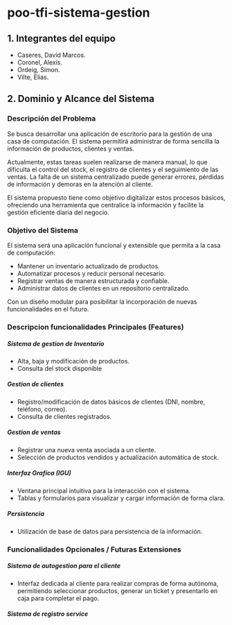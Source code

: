 # poo-tfi-sistema-gestion

## 1. Integrantes del equipo
- Caseres, David Marcos.
- Coronel, Alexis.
- Ordeig, Simon.
- Vilte, Elias.

## 2. Dominio y Alcance del Sistema 

### Descripción del Problema 

Se busca desarrollar una aplicación de escritorio para la gestión de una casa de computación. El sistema permitirá administrar de forma sencilla la información de productos, clientes y ventas.

Actualmente, estas tareas suelen realizarse de manera manual, lo que dificulta el control del stock, el registro de clientes y el seguimiento de las ventas. La falta de un sistema centralizado puede generar errores, pérdidas de información y demoras en la atención al cliente.

El sistema propuesto tiene como objetivo digitalizar estos procesos básicos, ofreciendo una herramienta que centralice la información y facilite la gestión eficiente diaria del negocio.

### Objetivo del Sistema

El sistema será una aplicación funcional y extensible que permita a la casa de computación:
- Mantener un inventario actualizado de productos.
-  Automatizar procesos y reducir personal necesario.
- Registrar ventas de manera estructurada y confiable.
- Administrar datos de clientes en un repositorio centralizado.

Con un diseño modular para posibilitar la incorporación de nuevas funcionalidades en el futuro.

### Descripcion funcionalidades Principales (Features) 

##### Sistema de gestion de Inventario 
- Alta, baja y modificación de productos.
- Consulta del stock disponible

##### Gestion de clientes
- Registro/modificación de datos básicos de clientes (DNI, nombre, teléfono, correo).
- Consulta de clientes registrados.

##### Gestion de ventas
- Registrar una nueva venta asociada a un cliente.
- Selección de productos vendidos y actualización automática de stock.


##### Interfaz Grafica (IGU)
- Ventana principal intuitiva para la interacción con el sistema.
- Tablas y formularios para visualizar y cargar información de forma clara.

##### Persistencia
- Utilización de base de datos para persistencia de la información.

  
### Funcionalidades Opcionales / Futuras Extensiones 
##### Sistema de autogestion para el cliente
- Interfaz dedicada al cliente para realizar compras de forma autónoma, permitiendo seleccionar productos, generar un ticket y presentarlo en caja para completar el pago.
##### Sistema de registro service



